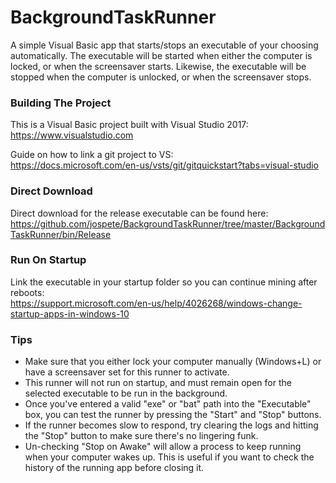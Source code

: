 # BackgroundTaskRunner

A simple Visual Basic app that starts/stops an executable of your choosing automatically.
The executable will be started when either the computer is locked, or when the screensaver starts.
Likewise, the executable will be stopped when the computer is unlocked, or when the screensaver stops.

### Building The Project

This is a Visual Basic project built with Visual Studio 2017:  
https://www.visualstudio.com

Guide on how to link a git project to VS:  
https://docs.microsoft.com/en-us/vsts/git/gitquickstart?tabs=visual-studio

### Direct Download

Direct download for the release executable can be found here:  
https://github.com/jospete/BackgroundTaskRunner/tree/master/BackgroundTaskRunner/bin/Release

### Run On Startup

Link the executable in your startup folder so you can continue mining after reboots:  
https://support.microsoft.com/en-us/help/4026268/windows-change-startup-apps-in-windows-10

### Tips

- Make sure that you either lock your computer manually (Windows+L) or have a screensaver set for this runner to activate.
- This runner will not run on startup, and must remain open for the selected executable to be run in the background.
- Once you've entered a valid "exe" or "bat" path into the "Executable" box, you can test the runner by pressing the "Start" and "Stop" buttons.
- If the runner becomes slow to respond, try clearing the logs and hitting the "Stop" button to make sure there's no lingering funk.
- Un-checking "Stop on Awake" will allow a process to keep running when your computer wakes up. This is useful if you want to check the history of the running app before closing it.
